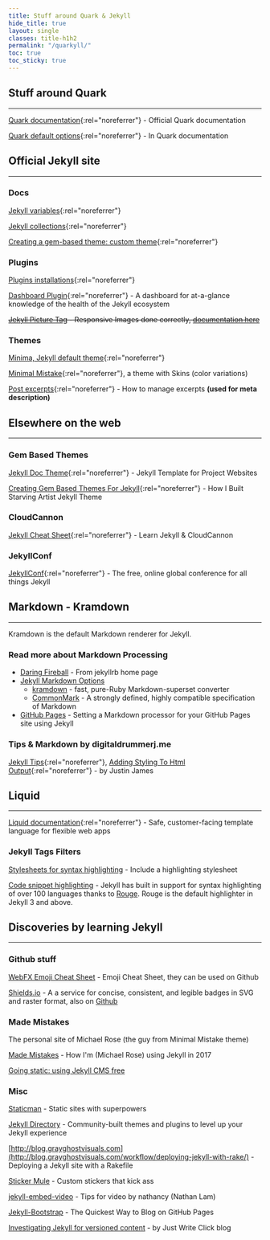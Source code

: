```yaml
---
title: Stuff around Quark & Jekyll
hide_title: true
layout: single
classes: title-h1h2
permalink: "/quarkyll/"
toc: true
toc_sticky: true
---
```


## Stuff around Quark

---

[Quark documentation](https://github.com/getgrav/grav-theme-quark#quark-theme){:rel="noreferrer"} - Official Quark documentation

[Quark default options](https://github.com/getgrav/grav-theme-quark#default-options){:rel="noreferrer"} - In Quark documentation

## Official Jekyll site

---

### Docs

[Jekyll variables](https://jekyllrb.com/docs/variables){:rel="noreferrer"}

[Jekyll collections](https://jekyllrb.com/docs/collections){:rel="noreferrer"}

[Creating a gem-based theme: custom theme](https://jekyllrb.com/docs/themes/#creating-a-gem-based-theme){:rel="noreferrer"}

### Plugins

[Plugins installations](https://jekyllrb.com/docs/plugins/installation){:rel="noreferrer"}

[Dashboard Plugin](https://github.com/jekyll/dashboard){:rel="noreferrer"} - A dashboard for at-a-glance knowledge of the health of the Jekyll ecosystem

~~[Jekyll Picture Tag](https://github.com/rbuchberger/jekyll_picture_tag) - Responsive Images done correctly, [documentation here](https://rbuchberger.github.io/jekyll_picture_tag/)~~

### Themes

[Minima, Jekyll default theme](https://github.com/jekyll/minima/){:rel="noreferrer"}

[Minimal Mistake](https://github.com/mmistakes/minimal-mistakes){:rel="noreferrer"}, a theme with Skins (color variations)

[Post excerpts](https://jekyllrb.com/docs/posts/#post-excerpts){:rel="noreferrer"} - How to manage excerpts **(used for meta description)**

## Elsewhere on the web

---

### Gem Based Themes

[Jekyll Doc Theme](https://aksakalli.github.io/jekyll-doc-theme/){:rel="noreferrer"} - Jekyll Template for Project Websites

[Creating Gem Based Themes For Jekyll](https://www.chrisanthropic.com/blog/2016/creating-gem-based-themes-for-jekyll/){:rel="noreferrer"} - How I Built Starving Artist Jekyll Theme

### CloudCannon

[Jekyll Cheat Sheet](https://learn.cloudcannon.com/){:rel="noreferrer"} - Learn Jekyll & CloudCannon

### JekyllConf

[JekyllConf](https://jekyllconf.com/){:rel="noreferrer"} - The free, online global conference for all things Jekyll

## Markdown - Kramdown

---

Kramdown is the default Markdown renderer for Jekyll.

### Read more about Markdown Processing

* [Daring Fireball](https://daringfireball.net/projects/markdown/) - From jekyllrb home page
* [Jekyll Markdown Options](https://jekyllrb.com/docs/configuration/markdown/)
  * [kramdown](https://kramdown.gettalong.org/) - fast, pure-Ruby Markdown-superset converter
  * [CommonMark](https://spec.commonmark.org/) - A strongly defined, highly compatible specification of Markdown
* [GitHub Pages](https://docs.github.com/en/free-pro-team@latest/github/working-with-github-pages/setting-a-markdown-processor-for-your-github-pages-site-using-jekyll) - Setting a Markdown processor for your GitHub Pages site using Jekyll

### Tips & Markdown by digitaldrummerj.me

[Jekyll Tips](https://digitaldrummerj.me/categories/jekyll/){:rel="noreferrer"}, [Adding Styling To Html Output](https://digitaldrummerj.me/styling-jekyll-markdown/){:rel="noreferrer"} - by Justin James

## Liquid

---

[Liquid documentation](https://shopify.github.io/liquid/){:rel="noreferrer"} - Safe, customer-facing template language for flexible web apps

### Jekyll Tags Filters

[Stylesheets for syntax highlighting](https://jekyllrb.com/docs/liquid/tags/#stylesheets-for-syntax-highlighting) - Include a highlighting stylesheet

[Code snippet highlighting](https://jekyllrb.com/docs/liquid/tags/#code-snippet-highlighting) - Jekyll has built in support for syntax highlighting of over 100 languages thanks to [Rouge](http://rouge.jneen.net/). Rouge is the default highlighter in Jekyll 3 and above.

## Discoveries by learning Jekyll

---

### Github stuff

[WebFX Emoji Cheat Sheet](https://www.webfx.com/tools/emoji-cheat-sheet/) - Emoji Cheat Sheet, they can be used on Github

[Shields.io](https://shields.io/) - A a service for concise, consistent, and legible badges in SVG and raster format, also on [Github](https://github.com/badges/shields)

### Made Mistakes

The personal site of Michael Rose (the guy from Minimal Mistake theme)

[Made Mistakes](https://mademistakes.com/articles/using-jekyll-2017/) - How I'm (Michael Rose) using Jekyll in 2017

[Going static: using Jekyll CMS free](https://mademistakes.com/articles/going-static/)

### Misc

[Staticman](https://staticman.net/) - Static sites with superpowers

[Jekyll Directory](https://github.com/jekyll/directory) - Community-built themes and plugins to level up your Jekyll experience

[http://blog.grayghostvisuals.com](http://blog.grayghostvisuals.com/workflow/deploying-jekyll-with-rake/) - Deploying a Jekyll site with a Rakefile

[Sticker Mule](https://www.stickermule.com/fr) - Custom stickers that kick ass

[jekyll-embed-video](https://github.com/nathancy/jekyll-embed-video) - Tips for video by nathancy (Nathan Lam)

[Jekyll-Bootstrap](http://jekyllbootstrap.com/) - The Quickest Way to Blog on GitHub Pages

[Investigating Jekyll for versioned content](https://justwriteclick.com/2017/07/30/investigating-jekyll-for-versioned-content/) - by Just Write Click blog